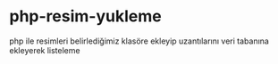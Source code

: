 # php-resim-yukleme
php ile resimleri belirlediğimiz klasöre ekleyip uzantılarını veri tabanına ekleyerek listeleme
